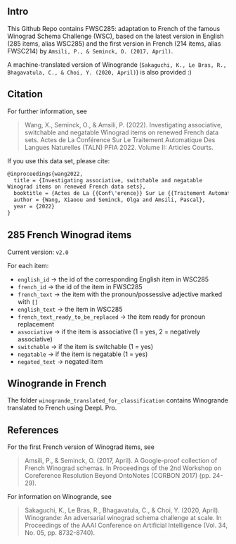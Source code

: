 ## Intro

This Github Repo contains FWSC285: adaptation to French of the famous Winograd Schema Challenge (WSC), based on the latest version in English (285 items, alias WSC285) and the first version in French (214 items, alias FWSC214) by `Amsili, P., & Seminck, O. (2017, April)`.

A machine-translated version of Winogrande (`Sakaguchi, K., Le Bras, R., Bhagavatula, C., & Choi, Y. (2020, April)`) is also provided :)

## Citation

For further information, see

> Wang, X., Seminck, O., & Amsili, P. (2022). Investigating associative, switchable and negatable Winograd items on renewed French data sets. Actes de La Conférence Sur Le Traitement Automatique Des Langues Naturelles (TALN) PFIA 2022. Volume II: Articles Courts.

If you use this data set, please cite:

```latex
@inproceedings{wang2022,
  title = {Investigating associative, switchable and negatable
Winograd items on renewed French data sets},
  booktitle = {Actes de La {{Conf\'erence}} Sur Le {{Traitement Automatique}} Des {{Langues Naturelles}} ({{TALN}}) {{PFIA}} 2022. {{Volume II}}: {{Articles}} Courts},
  author = {Wang, Xiaoou and Seminck, Olga and Amsili, Pascal},
  year = {2022}
}
```

## 285 French Winograd items

Current version: `v2.0`

For each item:

* `english_id` -> the id of the corresponding English item in WSC285
* `french_id` -> the id of the
 item in FWSC285
* `french_text` -> the item with the pronoun/possessive adjective marked with `[]`
* `english_text` -> the item in WSC285
* `french_text_ready_to_be_replaced` -> the item ready for pronoun replacement
* `associative` -> if the item is associative (1 = yes, 2 = negatively associative)
* `switchable` -> if the item is switchable (1 = yes)
* `negatable` -> if the item is negatable (1 = yes)
* `negated_text` -> negated item

## Winogrande in French

The folder `winogrande_translated_for_classification` contains Winogrande translated to French using DeepL Pro.

## References

For the first French version of Winograd items, see

> Amsili, P., & Seminck, O. (2017, April). A Google-proof collection of French Winograd schemas. In Proceedings of the 2nd Workshop on Coreference Resolution Beyond OntoNotes (CORBON 2017) (pp. 24-29).

For information on Winogrande, see

> Sakaguchi, K., Le Bras, R., Bhagavatula, C., & Choi, Y. (2020, April). Winogrande: An adversarial winograd schema challenge at scale. In Proceedings of the AAAI Conference on Artificial Intelligence (Vol. 34, No. 05, pp. 8732-8740).
